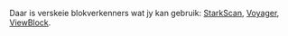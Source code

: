 Daar is verskeie blokverkenners wat jy kan gebruik: [StarkScan](https://starkscan.co/), [Voyager](https://voyager.online/txns), [ViewBlock](https://viewblock.io/starknet).